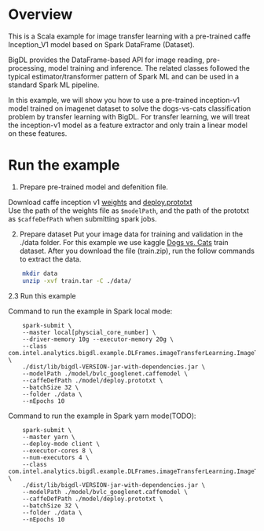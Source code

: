 # Overview
This is a Scala example for image transfer learning with a pre-trained caffe Inception_V1 model based
on Spark DataFrame (Dataset).

BigDL provides the DataFrame-based API for image reading, pre-processing, model training and inference.
The related classes followed the typical estimator/transformer pattern of Spark ML and can be used in
a standard Spark ML pipeline. 

In this example, we will show you how to use a pre-trained inception-v1 model trained on
imagenet dataset to solve the dogs-vs-cats classification problem by transfer learning with BigDL.
For transfer learning, we will treat the inception-v1 model as a feature extractor and only
train a linear model on these features.

# Run the example

1. Prepare pre-trained model and defenition file.

Download caffe inception v1 [weights](http://dl.caffe.berkeleyvision.org/bvlc_googlenet.caffemodel)
and [deploy.prototxt](https://github.com/BVLC/caffe/blob/master/models/bvlc_googlenet/deploy.prototxt)  
Use the path of the weights file as `$modelPath`, and the path of the prototxt as `$caffeDefPath`
when submitting spark jobs.

2. Prepare dataset
Put your image data for training and validation in the ./data folder. For this example we
use kaggle [Dogs vs. Cats](https://www.kaggle.com/c/dogs-vs-cats/data) train dataset.
After you download the file (train.zip), run the follow commands to extract the data.

```bash
    mkdir data
    unzip -xvf train.tar -C ./data/
```

2.3 Run this example

Command to run the example in Spark local mode:
```
    spark-submit \
    --master local[physcial_core_number] \
    --driver-memory 10g --executor-memory 20g \
    --class com.intel.analytics.bigdl.example.DLFrames.imageTransferLearning.ImageTransferLearning \
    ./dist/lib/bigdl-VERSION-jar-with-dependencies.jar \
    --modelPath ./model/bvlc_googlenet.caffemodel \
    --caffeDefPath ./model/deploy.prototxt \
    --batchSize 32 \
    --folder ./data \
    --nEpochs 10
```

Command to run the example in Spark yarn mode(TODO):
```
    spark-submit \
    --master yarn \
    --deploy-mode client \
    --executor-cores 8 \
    --num-executors 4 \
    --class com.intel.analytics.bigdl.example.DLFrames.imageTransferLearning.ImageTransferLearning \
    ./dist/lib/bigdl-VERSION-jar-with-dependencies.jar \
    --modelPath ./model/bvlc_googlenet.caffemodel \
    --caffeDefPath ./model/deploy.prototxt \
    --batchSize 32 \
    --folder ./data \
    --nEpochs 10
```